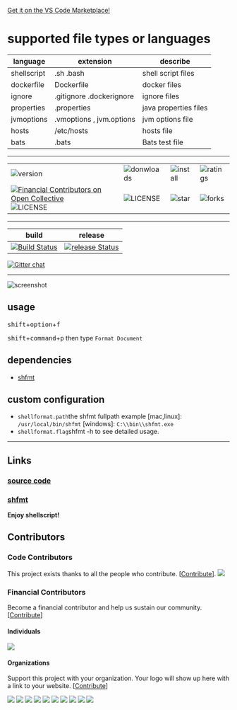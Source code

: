 [Get it on the VS Code Marketplace!](https://marketplace.visualstudio.com/items?itemName=foxundermoon.shell-format)

# supported file types or languages

| language    | extension                | describe              |
| ----------- | ------------------------ | --------------------- |
| shellscript | .sh .bash                | shell script files    |
| dockerfile  | Dockerfile               | docker files          |
| ignore      | .gitignore .dockerignore | ignore files          |
| properties  | .properties              | java properties files |
| jvmoptions  | .vmoptions , jvm.options | jvm options file      |
| hosts       | /etc/hosts               | hosts file            |
| bats        | .bats                    | Bats test file        |

---

|                                                                                                                                                                                                                                   |                                                                                                  |                                                                                               |                                                                                             |
| --------------------------------------------------------------------------------------------------------------------------------------------------------------------------------------------------------------------------------- | ------------------------------------------------------------------------------------------------ | --------------------------------------------------------------------------------------------- | ------------------------------------------------------------------------------------------- |
| ![version](https://vsmarketplacebadge.apphb.com/version-short/foxundermoon.shell-format.svg)                                                                                                                                      | ![donwloads](https://vsmarketplacebadge.apphb.com/downloads-short/foxundermoon.shell-format.svg) | ![install](https://vsmarketplacebadge.apphb.com/installs-short/foxundermoon.shell-format.svg) | ![ratings](https://vsmarketplacebadge.apphb.com/rating-short/foxundermoon.shell-format.svg) |
| [![Financial Contributors on Open Collective](https://opencollective.com/vsformat/all/badge.svg?label=financial+contributors)](https://opencollective.com/vsformat) ![LICENSE](https://img.shields.io/badge/license-mit-blue.svg) | ![LICENSE](https://img.shields.io/badge/license-Anti%20996-blue.svg)                             | ![star](https://img.shields.io/github/stars/foxundermoon/vs-shell-format.svg)                 | ![forks](https://img.shields.io/github/forks/foxundermoon/vs-shell-format.svg)              |

---

|                                                                                                                 build                                                                                                                  |                                                                                                                release                                                                                                                 |
| :------------------------------------------------------------------------------------------------------------------------------------------------------------------------------------------------------------------------------------: | :------------------------------------------------------------------------------------------------------------------------------------------------------------------------------------------------------------------------------------: |
| [![Build Status](https://foxundermoon.visualstudio.com/vs-shell-format/_apis/build/status/vs-shell-format-CI?branchName=master)](https://foxundermoon.visualstudio.com/vs-shell-format/_build/latest?definitionId=1&branchName=master) | [![release Status](https://dev.azure.com/foxundermoon/vs-shell-format/_apis/build/status/vs-shell-format-deploy?branchName=master)](https://dev.azure.com/foxundermoon/vs-shell-format/_build/latest?definitionId=4&branchName=master) |

[![Gitter chat](https://badges.gitter.im/gitterHQ/gitter.svg)](https://gitter.im/vs-shell-format/community)

---

![screenshot](https://github.com/foxundermoon/vs-shell-format/raw/master/image/shell_format.gif)

## usage

<kbd>shift</kbd>+<kbd>option</kbd>+<kbd>f</kbd>

<kbd>shift</kbd>+<kbd>command</kbd>+<kbd>p</kbd> then type `Format Document`

## dependencies

- [shfmt](https://github.com/mvdan/sh#shfmt)

## custom configuration

- `shellformat.path`the shfmt fullpath example [mac,linux]: `/usr/local/bin/shfmt` [windows]: `C:\\bin\\shfmt.exe`
- `shellformat.flag`shfmt -h to see detailed usage.

---

## Links

### [source code](https://github.com/foxundermoon/vs-shell-format)

### [shfmt](https://github.com/mvdan/sh)

**Enjoy shellscript!**

## Contributors

### Code Contributors

This project exists thanks to all the people who contribute. [[Contribute](CONTRIBUTING.md)].
<a href="https://github.com/foxundermoon/vs-shell-format/graphs/contributors"><img src="https://opencollective.com/vsformat/contributors.svg?width=890&button=false" /></a>

### Financial Contributors

Become a financial contributor and help us sustain our community. [[Contribute](https://opencollective.com/vsformat/contribute)]

#### Individuals

<a href="https://opencollective.com/vsformat"><img src="https://opencollective.com/vsformat/individuals.svg?width=890"></a>

#### Organizations

Support this project with your organization. Your logo will show up here with a link to your website. [[Contribute](https://opencollective.com/vsformat/contribute)]

<a href="https://opencollective.com/vsformat/organization/0/website"><img src="https://opencollective.com/vsformat/organization/0/avatar.svg"></a>
<a href="https://opencollective.com/vsformat/organization/1/website"><img src="https://opencollective.com/vsformat/organization/1/avatar.svg"></a>
<a href="https://opencollective.com/vsformat/organization/2/website"><img src="https://opencollective.com/vsformat/organization/2/avatar.svg"></a>
<a href="https://opencollective.com/vsformat/organization/3/website"><img src="https://opencollective.com/vsformat/organization/3/avatar.svg"></a>
<a href="https://opencollective.com/vsformat/organization/4/website"><img src="https://opencollective.com/vsformat/organization/4/avatar.svg"></a>
<a href="https://opencollective.com/vsformat/organization/5/website"><img src="https://opencollective.com/vsformat/organization/5/avatar.svg"></a>
<a href="https://opencollective.com/vsformat/organization/6/website"><img src="https://opencollective.com/vsformat/organization/6/avatar.svg"></a>
<a href="https://opencollective.com/vsformat/organization/7/website"><img src="https://opencollective.com/vsformat/organization/7/avatar.svg"></a>
<a href="https://opencollective.com/vsformat/organization/8/website"><img src="https://opencollective.com/vsformat/organization/8/avatar.svg"></a>
<a href="https://opencollective.com/vsformat/organization/9/website"><img src="https://opencollective.com/vsformat/organization/9/avatar.svg"></a>

